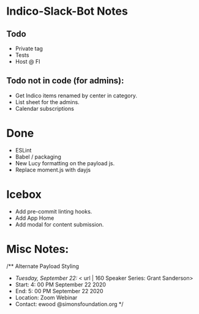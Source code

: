 # Indico-Slack-Bot Notes

## Todo

- Private tag
- Tests
- Host @ FI

## Todo not in code (for admins):

- Get Indico items renamed by center in category.
- List sheet for the admins.
- Calendar subscriptions

# Done

- ESLint
- Babel / packaging
- New Lucy formatting on the payload js.
- Replace moment.js with dayjs

# Icebox

- Add pre-commit linting hooks.
- Add App Home
- Add modal for content submission.

# Misc Notes:

/\*\* Alternate Payload Styling

- _Tuesday, September 22:_ < url | 160 Speaker Series: Grant Sanderson>
- Start: 4: 00 PM September 22 2020
- End: 5: 00 PM September 22 2020
- Location: Zoom Webinar
- Contact: ewood @simonsfoundation.org
  \*/
